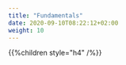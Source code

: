 ```yaml
---
title: "Fundamentals"
date: 2020-09-10T08:22:12+02:00
weight: 10
---
```


{{%children style="h4" /%}}




